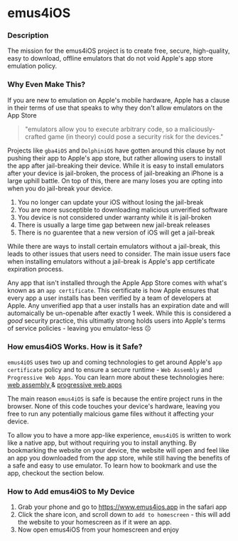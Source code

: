 # emus4iOS

### Description
The mission for the emus4iOS project is to create free, secure, high-quality, easy to download, offline emulators that do not void Apple's app store emulation policy.

### Why Even Make This?
If you are new to emulation on Apple's mobile hardware, Apple has a clause in their terms of use that speaks to why they don't allow emulators on the App Store

> "emulators allow you to execute arbitrary code, so a maliciously-crafted game (in theory) could pose a security risk for the devices."

Projects like `gba4iOS` and `DolphiniOS` have gotten around this clause by not pushing their app to Apple's app store, but rather allowing users to install the app after jail-breaking their device. While it is easy to install emulators after your device is jail-broken, the process of jail-breaking an iPhone is a large uphill battle. On top of this, there are many loses you are opting into when you do jail-break your device.
  1. You no longer can update your iOS without losing the jail-break
  2. You are more susceptible to downloading malicious unverified software
  3. You device is not considered under warranty while it is jail-broken
  4. There is usually a large time gap between new jail-break releases
  5. There is no guarentee that a new version of iOS will get a jail-break

While there are ways to install certain emulators without a jail-break, this leads to other issues that users need to consider. The main issue users face when installing emulators without a jail-break is Apple's app certificate expiration process.

Any app that isn't installed through the Apple App Store comes with what's known as an `app certificate`. This certificate is how Apple ensures that every app a user installs has been verified by a team of developers at Apple. Any unverified app that a user installs has an expiration date and will automaically be un-openable after exactly 1 week. While this is considered a _good_ security practice, this ultimatly strong holds users into Apple's terms of service policies - leaving you emulator-less ☹️

### How emus4iOS Works. How is it Safe?
`emus4iOS` uses two up and coming technologies to get around Apple's `app certificate` policy and to ensure a secure runtime - `Web Assembly` and `Progressive Web Apps`. You can learn more about these technologies here: <a href="https://webassembly.org/"> web assembly </a> & <a href="https://web.dev/progressive-web-apps/"> progressive web apps </a>

The main reason `emus4iOS` is safe is because the entire project runs in the browser. None of this code touches your device's hardware, leaving you free to run any potentially malcious game files without it affecting your device.

To allow you to have a more app-like experience, `emus4iOS` is written to work like a native app, but without requiring you to install anything. By bookmarking the website on your device, the website will open and feel like an app you downloaded from the app store, while still having the benefits of a safe and easy to use emulator. To learn how to bookmark and use the app, checkout the section below.

### How to Add emus4iOS to My Device
1. Grab your phone and go to https://www.emus4ios.app in the safari app
2. Click the share icon, and scroll down to `add to homescreen` - this will add the website to your homescreen as if it were an app.
3. Now open emus4iOS from your homescreen and enjoy